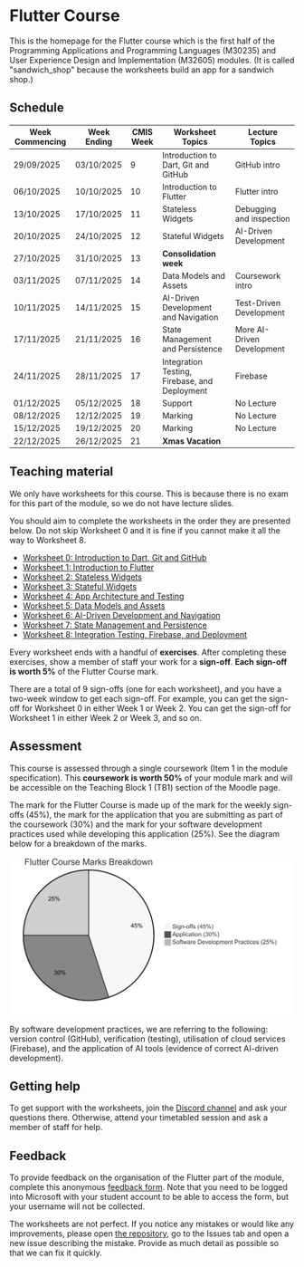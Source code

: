 # **Flutter Course**

This is the homepage for the Flutter course which is the first half of the Programming Applications and Programming Languages (M30235) and User Experience Design and Implementation (M32605) modules. (It is called "sandwich_shop" because the worksheets build an app for a sandwich shop.)

## **Schedule**

| Week Commencing | Week Ending | CMIS Week | Worksheet Topics | Lecture Topics |
|-----------------|-------------|-----------|---------------|----------------|
| 29/09/2025 | 03/10/2025 | 9 | Introduction to Dart, Git and GitHub | GitHub intro |
| 06/10/2025 | 10/10/2025 | 10 | Introduction to Flutter | Flutter intro |
| 13/10/2025 | 17/10/2025 | 11 | Stateless Widgets | Debugging and inspection |
| 20/10/2025 | 24/10/2025 | 12 | Stateful Widgets | AI-Driven Development |
| 27/10/2025 | 31/10/2025 | 13 | **Consolidation week** | |
| 03/11/2025 | 07/11/2025 | 14 | Data Models and Assets | Coursework intro |
| 10/11/2025 | 14/11/2025 | 15 | AI-Driven Development and Navigation | Test-Driven Development |
| 17/11/2025 | 21/11/2025 | 16 | State Management and Persistence | More AI-Driven Development |
| 24/11/2025 | 28/11/2025 | 17 | Integration Testing, Firebase, and Deployment | Firebase |
| 01/12/2025 | 05/12/2025 | 18 | Support | No Lecture |
| 08/12/2025 | 12/12/2025 | 19 | Marking | No Lecture |
| 15/12/2025 | 19/12/2025 | 20 | Marking | No Lecture |
| 22/12/2025 | 26/12/2025 | 21 | **Xmas Vacation** | |

## **Teaching material**

We only have worksheets for this course. This is because there is no exam for this part of the module, so we do not have lecture slides.

You should aim to complete the worksheets in the order they are presented below. Do not skip Worksheet 0 and it is fine if you cannot make it all the way to Worksheet 8.

* [Worksheet 0: Introduction to Dart, Git and GitHub](./worksheet-0.md)
* [Worksheet 1: Introduction to Flutter](./worksheet-1.md)
* [Worksheet 2: Stateless Widgets](./worksheet-2.md)
* [Worksheet 3: Stateful Widgets](./worksheet-3.md)
* [Worksheet 4: App Architecture and Testing](./worksheet-4.md)
* [Worksheet 5: Data Models and Assets](./worksheet-5.md)
* [Worksheet 6: AI-Driven Development and Navigation](./worksheet-6.md)
* [Worksheet 7: State Management and Persistence](./worksheet-7.md)
* [Worksheet 8: Integration Testing, Firebase, and Deployment](./worksheet-8.md)

Every worksheet ends with a handful of **exercises**.  After completing these exercises, show a member of staff your work for a **sign-off**. **Each sign-off is worth 5%** of the Flutter Course mark.

There are a total of 9 sign-offs (one for each worksheet), and you have a two-week window to get each sign-off. For example, you can get the sign-off for Worksheet 0 in either Week 1 or Week 2. You can get the sign-off for Worksheet 1 in either Week 2 or Week 3, and so on.

## **Assessment**

This course is assessed through a single coursework (Item 1 in the module specification). This **coursework is worth 50%** of your module mark and will be accessible on the Teaching Block 1 (TB1) section of the Moodle page.

The mark for the Flutter Course is made up of the mark for the weekly sign-offs (45%), the mark for the application that you are submitting as part of the coursework (30%) and the mark for your software development practices used while developing this application (25%). See the diagram below for a breakdown of the marks.

![Flutter Course Assessment Breakdown](./images/assessment-breakdown.png)

By software development practices, we are referring to the following: version control (GitHub), verification (testing), utilisation of cloud services (Firebase), and the application of AI tools (evidence of correct AI-driven development).

## **Getting help**

To get support with the worksheets, join the [Discord channel](https://portdotacdotuk-my.sharepoint.com/:b:/g/personal/mani_ghahremani_port_ac_uk/EbX583gvURRAhqsnhYqmbSEBwIFw6tXRyz_Br1GxIyE8dg) and ask your questions there. Otherwise, attend your timetabled session and ask a member of staff for help.

## **Feedback**

To provide feedback on the organisation of the Flutter part of the module, complete this anonymous [feedback form](https://forms.office.com/e/88jd4UGAui). Note that you need to be logged into Microsoft with your student account to be able to access the form, but your username will not be collected.

The worksheets are not perfect. If you notice any mistakes or would like any improvements, please open [the repository](https://github.com/manighahrmani/sandwich_shop), go to the Issues tab and open a new issue describing the mistake. Provide as much detail as possible so that we can fix it quickly.

